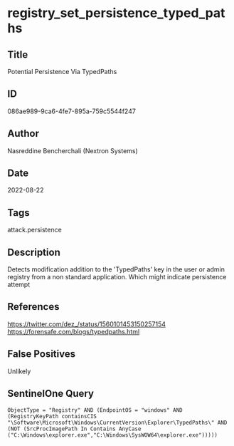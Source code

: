 # registry_set_persistence_typed_paths

## Title
Potential Persistence Via TypedPaths

## ID
086ae989-9ca6-4fe7-895a-759c5544f247

## Author
Nasreddine Bencherchali (Nextron Systems)

## Date
2022-08-22

## Tags
attack.persistence

## Description
Detects modification addition to the 'TypedPaths' key in the user or admin registry from a non standard application. Which might indicate persistence attempt

## References
https://twitter.com/dez_/status/1560101453150257154
https://forensafe.com/blogs/typedpaths.html

## False Positives
Unlikely

## SentinelOne Query
```
ObjectType = "Registry" AND (EndpointOS = "windows" AND (RegistryKeyPath containsCIS "\Software\Microsoft\Windows\CurrentVersion\Explorer\TypedPaths\" AND (NOT (SrcProcImagePath In Contains AnyCase ("C:\Windows\explorer.exe","C:\Windows\SysWOW64\explorer.exe")))))

```